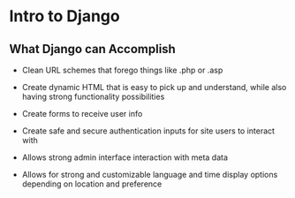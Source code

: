 # Intro to Django

## What Django can Accomplish

* Clean URL schemes that forego things like .php or .asp

* Create dynamic HTML that is easy to pick up and understand, while also having strong functionality possibilities

* Create forms to receive user info

* Create safe and secure authentication inputs for site users to interact with

* Allows strong admin interface interaction with meta data

* Allows for strong and customizable language and time display options depending on location and preference
